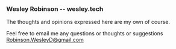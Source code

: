 ### Wesley Robinson -- wesley.tech

The thoughts and opinions expressed here are my own of course.

Feel free to email me any questions or thoughts or suggestions
Robinson.WesleyD@gmail.com

